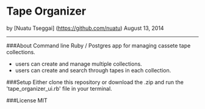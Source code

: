 Tape Organizer
==============

by [Nuatu Tseggai] (https://github.com/nuatu) August 13, 2014
_______________

###About
Command line Ruby / Postgres app for managing cassete tape collections.
<ul>
<li>users can create and manage multiple collections.</li>

<li>users can create and search through tapes in each collection.</li>
</ul>
###Setup
Either clone this repository or download the .zip and run the 'tape_organizer_ui.rb' file in your terminal.

###License
MIT
